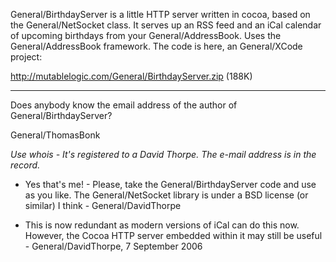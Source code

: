 General/BirthdayServer is a little HTTP server written in cocoa, based on the General/NetSocket class. It serves up an RSS feed and an iCal calendar of upcoming birthdays from your General/AddressBook. Uses the General/AddressBook framework. The code is here, an General/XCode project:

http://mutablelogic.com/General/BirthdayServer.zip (188K)

----

Does anybody know the email address of the author of General/BirthdayServer?

General/ThomasBonk

*Use     whois - It's registered to a David Thorpe. The e-mail address is in the record.*

- Yes that's me! - Please, take the General/BirthdayServer code and use as you like. The General/NetSocket library is under a BSD license (or similar) I think - General/DavidThorpe

- This is now redundant as modern versions of iCal can do this now. However, the Cocoa HTTP server embedded within it may still be useful - General/DavidThorpe, 7 September 2006